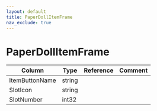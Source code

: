 ```yaml
---
layout: default
title: PaperDollItemFrame
nav_exclude: true
---
```

# PaperDollItemFrame

| Column | Type | Reference | Comment |
|--------|------|-----------|---------|
|ItemButtonName|string|||
|SlotIcon|string|||
|SlotNumber|int32|||
